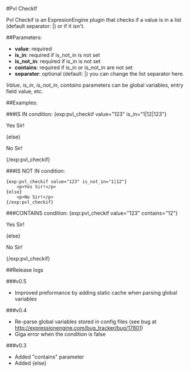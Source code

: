 #Pvl CheckIf

Pvl Checkif is an ExpresionEngine plugin that checks if a value is in a list (default separator: |) or if it isn't.

##Parameters:

- **value**: required
- **is_in**: required if is_not_in is not set
- **is_not_in**: required if is_in is not set
- **contains**: required if is_in or is_not_in are not set
- **separator**: optional (default: |) you can change the list separator here.

*Value*, *is_in*, *is_not_in*, *contains* parameters can be global variables, entry field value, etc.

##Examples:
	
###IS IN condition:
	{exp:pvl_checkif value="123" is_in="1|12|123"}
		<p>Yes Sir!</p>
	{else}
		<p>No Sir!</p>
	{/exp:pvl_checkif}

###IS NOT IN condition:
	
	{exp:pvl_checkif value="123" is_not_in="1|12"}
		<p>Yes Sir!</p>
	{else}
		<p>No Sir!</p>
	{/exp:pvl_checkif}

###CONTAINS condition:
	{exp:pvl_checkif value="123" contains="12"}
		<p>Yes Sir!</p>
	{else}
		<p>No Sir!</p>
	{/exp:pvl_checkif}


##Release logs

###v0.5
- Improved preformance by adding static cache when parsing global variables

###v0.4
- Re-parse global variables stored in config files (see bug at http://expressionengine.com/bug_tracker/bug/17801)
- Giga error when the condition is false

###v0.3
- Added "contains" parameter
- Added {else}
